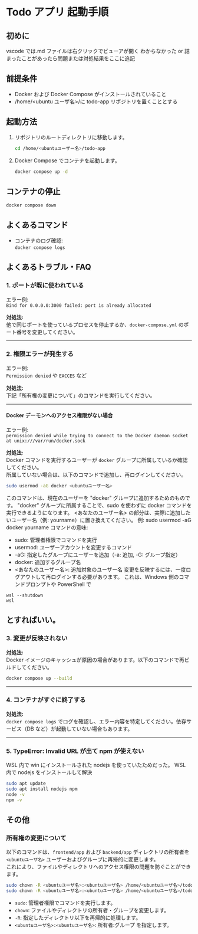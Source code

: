 # Todo アプリ 起動手順

## 初めに

vscode では.md ファイルは右クリックでビューアが開く
わからなかった or 詰まったことがあったら問題または対処結果をここに追記

## 前提条件

- Docker および Docker Compose がインストールされていること
- /home/<ubuntu ユーザ名>/に todo-app リポジトリを置くこととする

## 起動方法

1. リポジトリのルートディレクトリに移動します。

   ```sh
   cd /home/<ubuntuユーザー名>/todo-app
   ```

2. Docker Compose でコンテナを起動します。

   ```sh
   docker compose up -d
   ```

## コンテナの停止

```bash
docker compose down
```

## よくあるコマンド

- コンテナのログ確認:  
  `docker compose logs`

## よくあるトラブル・FAQ

### 1. ポートが既に使われている

エラー例:  
`Bind for 0.0.0.0:3000 failed: port is already allocated`

**対処法:**  
他で同じポートを使っているプロセスを停止するか、`docker-compose.yml` のポート番号を変更してください。

---

### 2. 権限エラーが発生する

エラー例:  
`Permission denied` や `EACCES` など

**対処法:**  
下記「所有権の変更について」のコマンドを実行してください。

---

#### Docker デーモンへのアクセス権限がない場合

エラー例:  
`permission denied while trying to connect to the Docker daemon socket at unix:///var/run/docker.sock`

**対処法:**  
Docker コマンドを実行するユーザーが `docker` グループに所属しているか確認してください。  
所属していない場合は、以下のコマンドで追加し、再ログインしてください。

```sh
sudo usermod -aG docker <ubuntuユーザー名>
```

このコマンドは、現在のユーザーを "docker" グループに追加するためのものです。
"docker" グループに所属することで、sudo を使わずに docker コマンドを実行できるようになります。
<あなたのユーザー名> の部分は、実際に追加したいユーザー名（例: yourname）に置き換えてください。
例: sudo usermod -aG docker yourname
コマンドの意味:

- sudo: 管理者権限でコマンドを実行
- usermod: ユーザーアカウントを変更するコマンド
- -aG: 指定したグループにユーザーを追加（-a: 追加, -G: グループ指定）
- docker: 追加するグループ名
- <あなたのユーザー名>: 追加対象のユーザー名
  変更を反映するには、一度ログアウトして再ログインする必要があります。
  これは、Windows 側のコマンドプロンプトや PowerShell で

```
wsl --shutdown
wsl
```

## とすればいい。

### 3. 変更が反映されない

**対処法:**  
Docker イメージのキャッシュが原因の場合があります。以下のコマンドで再ビルドしてください。

```sh
docker compose up --build
```

---

### 4. コンテナがすぐに終了する

**対処法:**  
`docker compose logs` でログを確認し、エラー内容を特定してください。依存サービス（DB など）が起動していない場合もあります。

---

### 5. TypeError: Invalid URL が出て npm が使えない

WSL 内で win にインストールされた nodejs を使っていたためだった。
WSL 内で nodejs をインストールして解決

```bash
sudo apt update
sudo apt install nodejs npm
node -v
npm -v
```

## その他

### 所有権の変更について

以下のコマンドは、`frontend/app` および `backend/app` ディレクトリの所有者を `<ubuntuユーザ名>` ユーザーおよびグループに再帰的に変更します。  
これにより、ファイルやディレクトリへのアクセス権限の問題を防ぐことができます。

```sh
sudo chown -R <ubuntuユーザ名>:<ubuntuユーザ名> /home/<ubuntuユーザ名>/todo-app/frontend/app
sudo chown -R <ubuntuユーザ名>:<ubuntuユーザ名> /home/<ubuntuユーザ名>/todo-app/backend/app
```

- `sudo`: 管理者権限でコマンドを実行します。
- `chown`: ファイルやディレクトリの所有者・グループを変更します。
- `-R`: 指定したディレクトリ以下を再帰的に処理します。
- `<ubuntuユーザ名>:<ubuntuユーザ名>`: 所有者:グループ を指定します。
